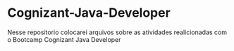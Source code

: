 # Cognizant-Java-Developer
 Nesse repositorio colocarei arquivos sobre as atividades realicionadas com o Bootcamp Cognizant Java Developer

